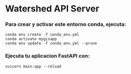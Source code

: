 # Watershed API Server

### Para crear y activar este entorno conda, ejecuta:
```
conda env create -f conda_env.yml
conda activate mygisapp
conda env update -f conda_env.yml --prune

```

### Ejecuta tu aplicacion FastAPI con:

```
uvicorn main:app --reload

```